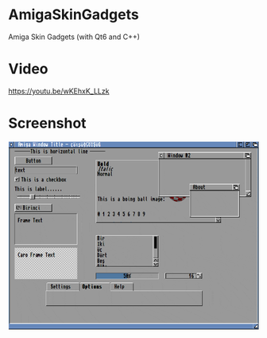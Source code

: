 # AmigaSkinGadgets
Amiga Skin Gadgets (with Qt6 and C++)

# Video
https://youtu.be/wKEhxK_LLzk
# Screenshot
![screenshot](screenshot.gif)

